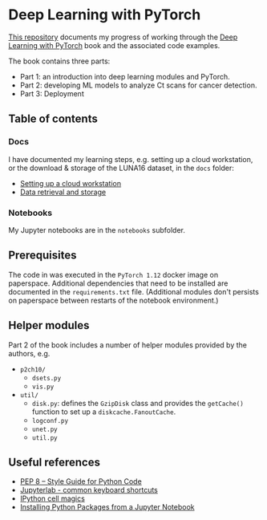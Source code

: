 # Deep Learning with PyTorch

[This repository](https://github.com/tomsing1/deep-learning-with-pytorch)
documents my progress of working through the 
[Deep Learning with PyTorch](https://github.com/deep-learning-with-pytorch/dlwpt-code)
book and the associated code examples.

The book contains three parts:

- Part 1: an introduction into deep learning modules and PyTorch.
- Part 2: developing ML models to analyze Ct scans for cancer detection.
- Part 3: Deployment

## Table of contents

### Docs

I have documented my learning steps, e.g. setting up a cloud workstation, or
the download & storage of the LUNA16 dataset, in the `docs` folder:

- [Setting up a cloud workstation](docs/0_setting_up_a_cloud_workstation.md)
- [Data retrieval and storage](docs/1_data_retrieval.md)

### Notebooks

My Jupyter notebooks are in the `notebooks` subfolder.

## Prerequisites

The code in was executed in the `PyTorch 1.12` docker image on paperspace.
Additional dependencies that need to be installed are documented in the 
`requirements.txt` file. (Additional modules don't persists on paperspace
between restarts of the notebook environment.)

## Helper modules

Part 2 of the book includes a number of helper modules provided by the
authors, e.g.

- `p2ch10/`
  - `dsets.py`
  - `vis.py`
- `util/`
  - `disk.py`: defines the `GzipDisk` class and provides the `getCache()` function to set up a `diskcache.FanoutCache`.
  - `logconf.py`
  - `unet.py`
  - `util.py`

## Useful references

- [PEP 8 – Style Guide for Python Code](https://peps.python.org/pep-0008/)
- [Jupyterlab - common keyboard shortcuts](https://gist.github.com/discdiver/9e00618756d120a8c9fa344ac1c375ac)
- [IPython cell magics](https://nbviewer.org/github/ipython/ipython/blob/1.x/examples/notebooks/Cell%20Magics.ipynb)
- [Installing Python Packages from a Jupyter Notebook](https://jakevdp.github.io/blog/2017/12/05/installing-python-packages-from-jupyter/)